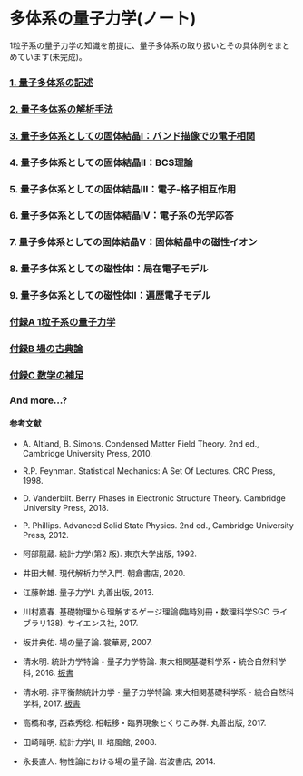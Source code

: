 # 多体系の量子力学(ノート)
1粒子系の量子力学の知識を前提に、量子多体系の取り扱いとその具体例をまとめています(未完成)。

### [1. 量子多体系の記述](https://pr440.github.io/manybody-qm/Chap1)

### [2. 量子多体系の解析手法](https://pr440.github.io/manybody-qm/Chap2)

### [3. 量子多体系としての固体結晶Ⅰ：バンド描像での電子相関](https://pr440.github.io/manybody-qm/Chap3)

### 4. 量子多体系としての固体結晶Ⅱ：BCS理論

### 5. 量子多体系としての固体結晶Ⅲ：電子-格子相互作用

### 6. 量子多体系としての固体結晶Ⅳ：電子系の光学応答

### 7. 量子多体系としての固体結晶Ⅴ：固体結晶中の磁性イオン

### 8. 量子多体系としての磁性体Ⅰ：局在電子モデル

### 9. 量子多体系としての磁性体Ⅱ：遍歴電子モデル

### [付録A 1粒子系の量子力学](https://pr440.github.io/manybody-qm/ApdxA)

### [付録B 場の古典論](https://pr440.github.io/manybody-qm/ApdxB)

### [付録C 数学の補足](https://pr440.github.io/manybody-qm/ApdxC)

### And more...?

#### 参考文献
* A. Altland, B. Simons. Condensed Matter Field Theory. 2nd ed., Cambridge University Press, 2010.

* R.P. Feynman. Statistical Mechanics: A Set Of Lectures. CRC Press, 1998.

* D. Vanderbilt. Berry Phases in Electronic Structure Theory. Cambridge University Press, 2018.

* P. Phillips. Advanced Solid State Physics. 2nd ed., Cambridge University Press, 2012.

* 阿部龍蔵. 統計力学(第2 版). 東京大学出版, 1992.

* 井田大輔. 現代解析力学入門. 朝倉書店, 2020.

* 江藤幹雄. 量子力学Ⅰ. 丸善出版, 2013.

* 川村嘉春. 基礎物理から理解するゲージ理論(臨時別冊・数理科学SGC ライブラリ138). サイエンス社, 2017.

* 坂井典佑. 場の量子論. 裳華房, 2007.

* 清水明. 統計力学特論・量子力学特論. 東大相関基礎科学系・統合自然科学科, 2016. [板書](https://as2.c.u-tokyo.ac.jp/lecture_note/qsm2016/)

* 清水明. 非平衡熱統計力学・量子力学特論. 東大相関基礎科学系・統合自然科学科, 2017. [板書](https://as2.c.u-tokyo.ac.jp/lecture_note/noneq2017/)

* 高橋和孝, 西森秀稔. 相転移・臨界現象とくりこみ群. 丸善出版, 2017.

* 田崎晴明. 統計力学Ⅰ, Ⅱ. 培風館, 2008.

* 永長直人. 物性論における場の量子論. 岩波書店, 2014.